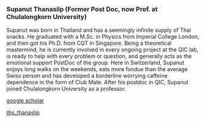 ### Supanut Thanasilp (Former Post Doc, now Prof. at Chulalongkorn University)

Supanut was born in Thailand and has a seemingly infinite supply of Thai snacks. He graduated with a M.Sc. in Physics from Imperial College London, and then got his Ph.D. from CQT in Singapore. Being a theoretical mastermind, he is currently involved in every ongoing project at the QIC lab, is ready to help with every problem or question, and generally acts as the emotional support PostDoc of the group. Here in Switzerland, Supanut enjoys long walks on the weekends, eats more fondue than the average Swiss person and has developed a borderline worrying caffeine dependence in the form of Club Mate.
After his postdoc in QIC, Supanut joined Chulalongkorn University as a professor.

[google scholar](https://scholar.google.com/citations?user=r5_kjS0AAAAJ&hl=en)

[@s_thanaslip]()